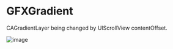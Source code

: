 # GFXGradient
CAGradientLayer being changed by UIScrollView contentOffset.

![image](https://cloud.githubusercontent.com/assets/55974/19309983/35af2aae-9088-11e6-96b4-ecdf8ee55012.png)
